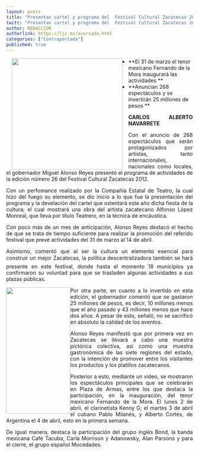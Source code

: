```yaml
---
layout: posts
title: "Presentan cartel y programa del  Festival Cultural Zacatecas 2012"
twitt: "Presentan cartel y programa del  Festival Cultural Zacatecas 2012"
author: REDACCION
authorlink: https://ljz.mx/acercade.html
categories: ["Contraportada"]
published: true
---
```

<img src="images/stories/fotos_marzo/contra foto 2.jpg" border="0" width="300" style="margin-left: 15px; margin-right: 15px; float: left;" />

*   **El 31 de marzo el tenor mexicano Fernando de la Mora inaugurará las actividades **
*   **Anuncian 268 espectáculos y se invertirán 25 millones de pesos **

<p style="text-align: justify;">
  <strong>CARLOS ALBERTO NAVARRETE</strong>
</p>

<p style="text-align: justify;">
  Con el anuncio de 268 espectáculos que serán protagonizados por artistas, tanto internacionales, nacionales como locales, el gobernador Miguel Alonso Reyes presentó el programa de actividades de la edición número 26 del Festival Cultural Zacatecas 2012.
</p>

<p style="text-align: justify;">
  Con un perfomance realizado por la Compañía Estatal de Teatro, la cual hizo del fuego su elemento, se dio inicio a lo que fue la presentación del programa y la develación del cartel que ostentará este año dicha fiesta de la cultura; el cual mostrará una obra del artista zacatecano Alfonso López Monreal, que lleva por título Teatrero, en la técnica de encáustica.
</p>

<p style="text-align: justify;">
  Con poco más de un mes de anticipación, Alonso Reyes destacó el hecho de que se trata de tiempo suficiente para realizar la promoción del referido festival que prevé actividades del 31 de marzo al 14 de abril.
</p>

<p style="text-align: justify;">
  Asimismo, comentó que al ser la cultura un elemento esencial para construir un mejor Zacatecas, la política descentralizadora también se hará presente en este festival, donde hasta el momento 18 municipios ya confirmaron su voluntad para que se trasladen algunas actividades a sus plazas públicas.
</p>

<p style="text-align: justify;">
  <img src="images/stories/fotos_marzo/portada gde.jpg" border="0" width="173" height="341" style="float: left;" />Por otra parte, en cuanto a lo invertido en esta edición, el gobernador comentó que se gastaron 25 millones de pesos, es decir, 10 millones menos que el año pasado y 43 millones menos que hace dos años. A pesar de esto, señaló, no se sacrificó en absoluto la calidad de los eventos.
</p>

<p style="text-align: justify;">
  Alonso Reyes manifestó que por primera vez en Zacatecas se llevará a cabo una muestra pictórica colectiva, así como una muestra gastronómica de las siete regiones del estado, con la intención de promover entre los visitantes los productos y los platillos zacatecanos.
</p>

<p style="text-align: justify;">
  Posterior a esto, mediante un video, se mostraron los espectáculos principales que se celebrarán en Plaza de Armas, entre los que destaca la participación, en la inauguración, del tenor mexicano Fernando de la Mora. El lunes 2 de abril, el clarinetista Kenny G; el martes 3 de abril el cubano Pablo Milanés, y Alberto Cortés, de Argentina el 4 de abril, esto en la primera semana.
</p>

<p style="text-align: justify;">
  De igual manera, destaca la participación del grupo inglés Bond, la banda mexicana Café Tacuba, Carla Morrison y Adanowsky, Alan Parsons y para el cierre, el grupo español Mocedades.
</p>
